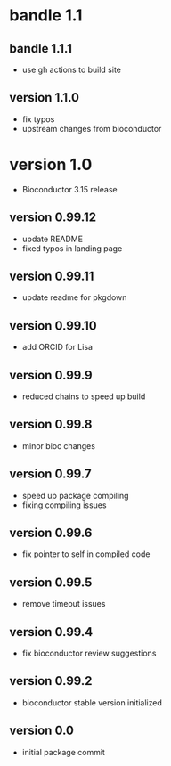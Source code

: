 # bandle 1.1

## bandle 1.1.1
- use gh actions to build site

## version 1.1.0
- fix typos
- upstream changes from bioconductor

# version 1.0
- Bioconductor 3.15 release

## version 0.99.12
- update README
- fixed typos in landing page

## version 0.99.11

- update readme for pkgdown
## version 0.99.10

- add ORCID for Lisa
## version 0.99.9

- reduced chains to speed up build
## version 0.99.8

- minor bioc changes 

## version 0.99.7

- speed up package compiling
- fixing compiling issues

## version 0.99.6

- fix pointer to self in compiled code

## version 0.99.5

- remove timeout issues

## version 0.99.4

- fix bioconductor review suggestions

## version 0.99.2

- bioconductor stable version initialized

## version 0.0

- initial package commit


